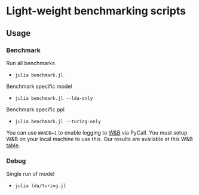# Light-weight benchmarking scripts

## Usage

### Benchmark

Run all benchmarks
- `julia benchmark.jl`

Benchmark specific model
- `julia benchmark.jl --lda-only`

Benchmark specific ppl
- `julia benchmark.jl --turing-only`

You can use `WANDB=1` to enable logging to [W&B](https://app.wandb.ai/) via PyCall. 
You must setup W&B on your local machine to use this.
Our results are available at this W&B [table](https://app.wandb.ai/xukai92/turing-benchmark/table).

### Debug

Single run of model
- `julia lda/turing.jl`
